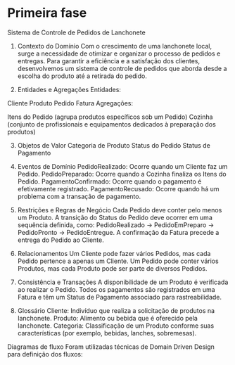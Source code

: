 # Primeira fase


Sistema de Controle de Pedidos de Lanchonete

1. Contexto do Domínio
Com o crescimento de uma lanchonete local, surge a necessidade de otimizar e organizar o processo de pedidos e entregas. Para garantir a eficiência e a satisfação dos clientes, desenvolvemos um sistema de controle de pedidos que aborda desde a escolha do produto até a retirada do pedido.

2. Entidades e Agregações
Entidades:

Cliente
Produto
Pedido
Fatura
Agregações:

Itens do Pedido (agrupa produtos específicos sob um Pedido)
Cozinha (conjunto de profissionais e equipamentos dedicados à preparação dos produtos)

3. Objetos de Valor
Categoria de Produto
Status do Pedido
Status de Pagamento

4. Eventos de Domínio
PedidoRealizado: Ocorre quando um Cliente faz um Pedido.
PedidoPreparado: Ocorre quando a Cozinha finaliza os Itens do Pedido.
PagamentoConfirmado: Ocorre quando o pagamento é efetivamente registrado.
PagamentoRecusado: Ocorre quando há um problema com a transação de pagamento.

5. Restrições e Regras de Negócio
Cada Pedido deve conter pelo menos um Produto.
A transição do Status do Pedido deve ocorrer em uma sequência definida, como: PedidoRealizado -> PedidoEmPreparo -> PedidoPronto -> PedidoEntregue.
A confirmação da Fatura precede a entrega do Pedido ao Cliente.


6. Relacionamentos
Um Cliente pode fazer vários Pedidos, mas cada Pedido pertence a apenas um Cliente.
Um Pedido pode conter vários Produtos, mas cada Produto pode ser parte de diversos Pedidos.


7. Consistência e Transações
A disponibilidade de um Produto é verificada ao realizar o Pedido.
Todos os pagamentos são registrados em uma Fatura e têm um Status de Pagamento associado para rastreabilidade.


8. Glossário
Cliente: Indivíduo que realiza a solicitação de produtos na lanchonete.
Produto: Alimento ou bebida que é oferecido pela lanchonete.
Categoria: Classificação de um Produto conforme suas características (por exemplo, bebidas, lanches, sobremesas).


Diagramas de fluxo
Foram utilizadas técnicas de Domain Driven Design para definição dos fluxos:

